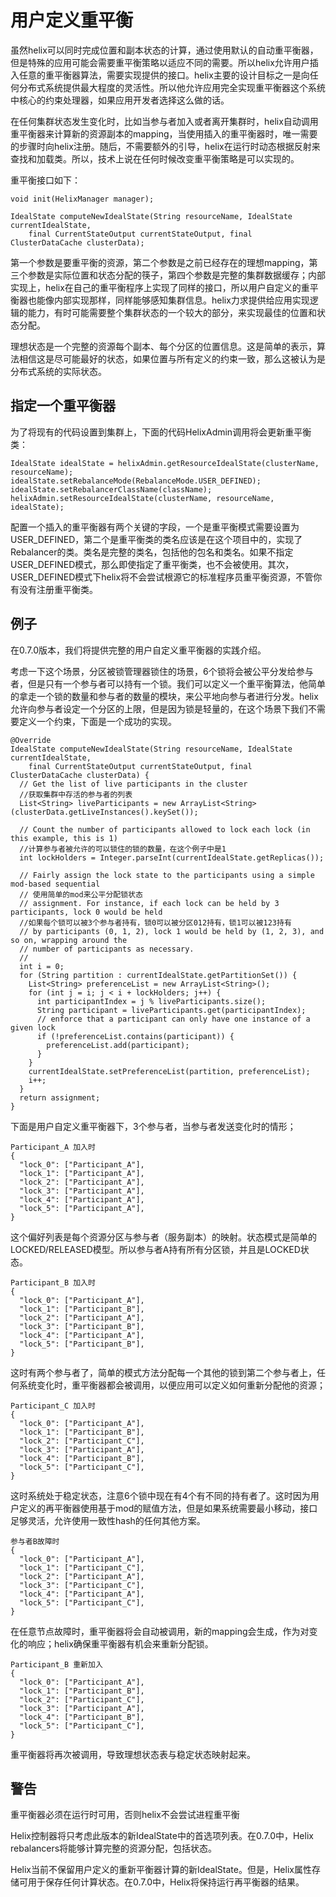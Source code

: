 # 用户定义重平衡

虽然helix可以同时完成位置和副本状态的计算，通过使用默认的自动重平衡器，但是特殊的应用可能会需要重平衡策略以适应不同的需要。所以helix允许用户插入任意的重平衡器算法，需要实现提供的接口。helix主要的设计目标之一是向任何分布式系统提供最大程度的灵活性。所以他允许应用完全实现重平衡器这个系统中核心的约束处理器，如果应用开发者选择这么做的话。

在任何集群状态发生变化时，比如当参与者加入或者离开集群时，helix自动调用重平衡器来计算新的资源副本的mapping，当使用插入的重平衡器时，唯一需要的步骤时向helix注册。随后，不需要额外的引导，helix在运行时动态根据反射来查找和加载类。所以，技术上说在任何时候改变重平衡策略是可以实现的。

重平衡接口如下：

```
void init(HelixManager manager);

IdealState computeNewIdealState(String resourceName, IdealState currentIdealState,
    final CurrentStateOutput currentStateOutput, final ClusterDataCache clusterData);
```

第一个参数是要重平衡的资源，第二个参数是之前已经存在的理想mapping，第三个参数是实际位置和状态分配的筷子，第四个参数是完整的集群数据缓存；内部实现上，helix在自己的重平衡程序上实现了同样的接口，所以用户自定义的重平衡器也能像内部实现那样，同样能够感知集群信息。helix力求提供给应用实现逻辑的能力，有时可能需要整个集群状态的一个较大的部分，来实现最佳的位置和状态分配。

理想状态是一个完整的资源每个副本、每个分区的位置信息。这是简单的表示，算法相信这是尽可能最好的状态，如果位置与所有定义的约束一致，那么这被认为是分布式系统的实际状态。

## 指定一个重平衡器

为了将现有的代码设置到集群上，下面的代码HelixAdmin调用将会更新重平衡类：

```
IdealState idealState = helixAdmin.getResourceIdealState(clusterName, resourceName);
idealState.setRebalanceMode(RebalanceMode.USER_DEFINED);
idealState.setRebalancerClassName(className);
helixAdmin.setResourceIdealState(clusterName, resourceName, idealState);
```

配置一个插入的重平衡器有两个关键的字段，一个是重平衡模式需要设置为USER_DEFINED，第二个是重平衡类的类名应该是在这个项目中的，实现了Rebalancer的类。类名是完整的类名，包括他的包名和类名。如果不指定USER_DEFINED模式，那么即使指定了重平衡类，也不会被使用。其次，USER_DEFINED模式下helix将不会尝试根源它的标准程序员重平衡资源，不管你有没有注册重平衡类。

## 例子

在0.7.0版本，我们将提供完整的用户自定义重平衡器的实践介绍。

考虑一下这个场景，分区被锁管理器锁住的场景，6个锁将会被公平分发给参与者，但是只有一个参与者可以持有一个锁。我们可以定义一个重平衡算法，他简单的拿走一个锁的数量和参与者的数量的模块，来公平地向参与者进行分发。helix允许向参与者设定一个分区的上限，但是因为锁是轻量的，在这个场景下我们不需要定义一个约束，下面是一个成功的实现。

```
@Override
IdealState computeNewIdealState(String resourceName, IdealState currentIdealState,
    final CurrentStateOutput currentStateOutput, final ClusterDataCache clusterData) {
  // Get the list of live participants in the cluster
  //获取集群中存活的参与者的列表
  List<String> liveParticipants = new ArrayList<String>(clusterData.getLiveInstances().keySet());

  // Count the number of participants allowed to lock each lock (in this example, this is 1)
  //计算参与者被允许的可以锁住的锁的数量，在这个例子中是1
  int lockHolders = Integer.parseInt(currentIdealState.getReplicas());

  // Fairly assign the lock state to the participants using a simple mod-based sequential
  // 使用简单的mod来公平分配锁状态
  // assignment. For instance, if each lock can be held by 3 participants, lock 0 would be held
  //如果每个锁可以被3个参与者持有，锁0可以被分区012持有，锁1可以被123持有
  // by participants (0, 1, 2), lock 1 would be held by (1, 2, 3), and so on, wrapping around the
  // number of participants as necessary.
  //
  int i = 0;
  for (String partition : currentIdealState.getPartitionSet()) {
    List<String> preferenceList = new ArrayList<String>();
    for (int j = i; j < i + lockHolders; j++) {
      int participantIndex = j % liveParticipants.size();
      String participant = liveParticipants.get(participantIndex);
      // enforce that a participant can only have one instance of a given lock
      if (!preferenceList.contains(participant)) {
        preferenceList.add(participant);
      }
    }
    currentIdealState.setPreferenceList(partition, preferenceList);
    i++;
  }
  return assignment;
}
```

下面是用户自定义重平衡器下，3个参与者，当参与者发送变化时的情形；

```
Participant_A 加入时
{
  "lock_0": ["Participant_A"],
  "lock_1": ["Participant_A"],
  "lock_2": ["Participant_A"],
  "lock_3": ["Participant_A"],
  "lock_4": ["Participant_A"],
  "lock_5": ["Participant_A"],
}
```

这个偏好列表是每个资源分区与参与者（服务副本）的映射。状态模式是简单的LOCKED/RELEASED模型。所以参与者A持有所有分区锁，并且是LOCKED状态。

```
Participant_B 加入时
{
  "lock_0": ["Participant_A"],
  "lock_1": ["Participant_B"],
  "lock_2": ["Participant_A"],
  "lock_3": ["Participant_B"],
  "lock_4": ["Participant_A"],
  "lock_5": ["Participant_B"],
}
```

这时有两个参与者了，简单的模式方法分配每一个其他的锁到第二个参与者上，任何系统变化时，重平衡器都会被调用，以便应用可以定义如何重新分配他的资源；

```
Participant_C 加入时
{
  "lock_0": ["Participant_A"],
  "lock_1": ["Participant_B"],
  "lock_2": ["Participant_C"],
  "lock_3": ["Participant_A"],
  "lock_4": ["Participant_B"],
  "lock_5": ["Participant_C"],
}
```

这时系统处于稳定状态，注意6个锁中现在有4个有不同的持有者了。这时因为用户定义的再平衡器使用基于mod的赋值方法，但是如果系统需要最小移动，接口足够灵活，允许使用一致性hash的任何其他方案。

```
参与者B故障时
{
  "lock_0": ["Participant_A"],
  "lock_1": ["Participant_C"],
  "lock_2": ["Participant_A"],
  "lock_3": ["Participant_C"],
  "lock_4": ["Participant_A"],
  "lock_5": ["Participant_C"],
}
```

在任意节点故障时，重平衡器将会自动被调用，新的mapping会生成，作为对变化的响应；helix确保重平衡器有机会来重新分配锁。

```
Participant_B 重新加入
{
  "lock_0": ["Participant_A"],
  "lock_1": ["Participant_B"],
  "lock_2": ["Participant_C"],
  "lock_3": ["Participant_A"],
  "lock_4": ["Participant_B"],
  "lock_5": ["Participant_C"],
}
```

重平衡器将再次被调用，导致理想状态表与稳定状态映射起来。

## 警告

重平衡器必须在运行时可用，否则helix不会尝试进程重平衡

Helix控制器将只考虑此版本的新IdealState中的首选项列表。在0.7.0中，Helix rebalancers将能够计算完整的资源分配，包括状态。

Helix当前不保留用户定义的重新平衡器计算的新IdealState。但是，Helix属性存储可用于保存任何计算状态。在0.7.0中，Helix将保持运行再平衡器的结果。